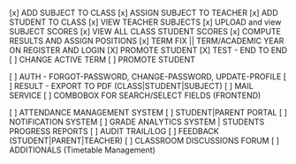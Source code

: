 <!-- TODO OR TASKS -->
[x] ADD SUBJECT TO CLASS 
[x] ASSIGN SUBJECT TO TEACHER 
[x] ADD STUDENT TO CLASS 
[x] VIEW TEACHER SUBJECTS 
[x] UPLOAD and view SUBJECT SCORES 
[x] VIEW ALL CLASS STUDENT SCORES 
[x] COMPUTE RESULTS AND ASSIGN POSITIONS 
[x] TERM FIX || TERM/ACADEMIC YEAR ON REGISTER AND LOGIN
[X] PROMOTE STUDENT
[X] TEST - END TO END 
[ ] CHANGE ACTIVE TERM
[ ] PROMOTE STUDENT


<!-- OTHERS -->
[ ] AUTH - FORGOT-PASSWORD, CHANGE-PASSWORD, UPDATE-PROFILE
[ ] RESULT - EXPORT TO PDF (CLASS|STUDENT|SUBJECT) 
[ ] MAIL SERVICE 
[ ] COMBOBOX FOR SEARCH/SELECT FIELDS (FRONTEND)

<!-- V2 FEATURES -->
[ ] ATTENDANCE MANAGEMENT SYSTEM
[ ] STUDENT|PARENT PORTAL
[ ] NOTIFICATION SYSTEM
[ ] GRADE ANALYTICS SYSTEM | STUDENTS PROGRESS REPORTS
[ ] AUDIT TRAIL/LOG
[ ] FEEDBACK (STUDENT|PARENT|TEACHER)
[ ] CLASSROOM DISCUSSIONS FORUM
[ ] ADDITIONALS (Timetable Management)
